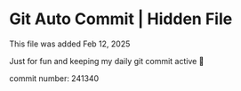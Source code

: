 # Git Auto Commit | Hidden File

This file was added Feb 12, 2025

Just for fun and keeping my daily git commit active 🤪

commit number: 241340
